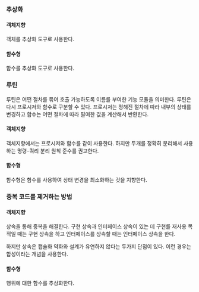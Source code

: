 ### 추상화
#### 객체지향
객체를 추상화 도구로 사용한다.

#### 함수형
함수를 추상화 도구로 사용한다.

### 루틴
루틴은 어떤 절차를 묶어 호출 가능하도록 이름를 부여한 기능 모듈을 의미한다. 루틴은 다시 프로시저와 함수로 구분할 수 있다.
프로시저는 정해진 절차에 따라 내부의 상태를 변경하고 함수는 어떤 절차에 따라 필여한 값을 계산해서 반환한다.

#### 객체지향
객체지향에서는 프로시저와 함수를 같이 사용한다. 하지만 두개를 정확히 분리해서 사용하는 명령-쿼리 분리 원칙 준수를 권고한다.

#### 함수형
함수형은 함수를 사용하여 상태 변경을 최소화하는 것을 지향한다.

### 중복 코드를 제거하는 방법
#### 객체지향
상속을 통해 중복을 해결한다. 구현 상속과 인터페이스 상속이 있는 데 구현를 재사용 목적일 때는 구현 상속을 하고 인터페이스를 상속할 때는 인터페이스 상속을 한다.

하지만 상속은 캡슐화 약화와 설계가 유연하지 않다는 두가지 단점이 있다. 이런 경우는 합성이라는 개념을 사용한다.

#### 함수형
행위에 대한 함수를 추상화한다.
